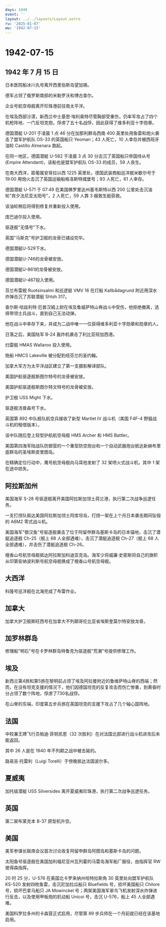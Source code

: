 ```yaml
---
days: 1048
event: ''
layout: ../../layouts/Layout.astro
ru: '2025-01-07'
ww: '1942-07-15'
---
```


# 1942-07-15

## 1942 年 7 月 15 日

日本医院船冰川丸号离开西里伯斯岛望加锡。

德军占领了俄罗斯南部的米勒罗沃和博古查尔。

企业号航空母舰离开珍珠港前往南太平洋。

在埃及西部沙漠，新西兰中士基思·埃利奥特尽管胸部受重伤，仍率军攻占了四个机枪阵地、一门反坦克炮，俘虏了五十名战俘，因此获得了维多利亚十字勋章。

德国潜艇 U-201 于凌晨 1 点 46 分在加那利群岛西南 400
英里处用鱼雷和炮火袭击了盟军护航队 OS-33 的英国船只 Yeoman；43
人死亡，10 人幸存并被西班牙油轮 Castillo Almenara 救起。

在同一地区，德国潜艇 U-582 于凌晨 3 点 30 分击沉了英国船只帝国侍从号
(Empire Attendant)，该船也是盟军护航队 OS-33 的成员，59 人丧生。

在南大西洋，距葡属安哥拉以西 1225 英里处，德国武装商船巡洋舰米歇尔号于
19:00 用炮火击沉了英国运输船格洛斯特城堡号；93 人死亡，61 人幸存。

德国潜艇 U-571 于 07:49 在美国佛罗里达州基韦斯特以西 200
公里处击沉油轮"宾夕法尼亚太阳号"，2 人死亡，59 人靠 3 艘救生艇获救。

该油轮稍后将得到修复并重新投入使用。

庞巴迪尔投入使用。

驱逐舰"无情号"下水。

英国"马斯克"号护卫舰的龙骨已铺设完毕。

德国潜艇U-529下水。

德国潜艇U-746的龙骨被安放。

德国潜艇U-861的龙骨被安放。

德国潜艇U-467投入使用。

芬兰布雷舰 Ruotsinsalmi 和巡逻艇 VMV 16 在灯船 Kallbådagrund
附近用深水炸弹击沉了苏联潜艇 Shtsh 317。

查尔斯·哈兹利特·厄普汉姆上尉在埃及鲁威萨特山脊战斗中受伤，他拒绝撤离，选择带领士兵战斗，直到自己无法动弹。

他在战斗中幸存下来，并成为二战中唯一一位获得维多利亚十字勋章和勋章的人。

日落之后，美国陆军 B-24 轰炸机袭击了利比亚班加西港。

扫雷舰 HMAS Wallaroo 投入使用。

拖船 HMCS Lakeville 被分配到纽芬兰的圣约翰。

加拿大军方为太平洋战区建立了第一支摄影解译部队。

美国护航驱逐舰斯图尔特号的龙骨被安放。

美国护航驱逐舰斯图尔特文特号的龙骨被安放。

护卫舰 USS Might 下水。

驱逐舰汤普森号下水。

英国第 892 中队舰队航空兵接收了新型 Martlet IV 战斗机（美国 F4F-4
野猫战斗机的租借版本）。

该中队随后登上轻型护航航空母舰 HMS Archer 和 HMS Battler。

美国第四海军陆战队防御营的一个重型防空炮台和一个自动武器炮台抵达新赫布里底群岛的圣埃斯皮里图岛。

在精确定位行动中，鹰号航空母舰向马耳他发射了 32 架喷火式战斗机，其中 1
架在途中损失。

## 阿拉斯加州

美国海军 S-28
号驱逐舰离开美国阿拉斯加领土荷兰港，执行第二次战争巡逻任务。

一支打捞队抵达美国阿拉斯加领土阿库坦岛，打捞一架在上个月日本袭击期间坠毁的
A6M2 零式战斗机。

美国海军"银汉鱼"号驱逐舰袭击了位于阿留申群岛基斯卡岛的日本锚地，击沉了潜艇追逐舰
Ch-25（舰上 68 人全部遇难），击沉了潜艇追逐舰 Ch-27（舰上 68
人全部遇难），并击伤了潜艇追逐舰 Ch-26。

檀香山号航空母舰抵达阿拉斯加科迪亚克岛。海军少将威廉·史密斯将自己的旗帜从印第安纳波利斯号航空母舰换成了檀香山号航空母舰。

## 大西洋

科隆号巡洋舰在北海完成了布雷作业。

## 加拿大

加拿大护卫舰斯旺西号在加拿大不列颠哥伦比亚省埃斯奎莫尔特安放龙骨。

## 加罗林群岛

修理船"明石"号在卡罗林群岛特鲁克为驱逐舰"荒潮"号提供修理工作。

## 埃及

新西兰第4旅和第5旅在黎明前占领了埃及阿拉曼附近的鲁维萨特山脊的西端；然而，在没有坦克支援的情况下，他们因德国坦克的反复攻击而伤亡惨重，到黄昏时分占领了数个阵地，俘虏了730名战俘。

在山脊的东端，印度第五步兵旅在英国坦克的支援下攻占了几个轴心国阵地。

## 法国

中校兼王牌飞行员帕迪·菲努凯恩（32
次胜利）在对法国北部进行战斗机进攻后未能返回。

其中 26 人是在 1940 年不列颠之战中被击毙的。

路易吉·托雷利（Luigi Torelli）于傍晚抵达法国波尔多。

## 夏威夷

加托级潜艇 USS Silversides 离开夏威夷珍珠港，执行第二次战争巡逻任务。

## 英国

第二架布莱克本 B-37 原型机升空。

## 美国

美军参谋长联席会议首次讨论收复阿留申群岛阿图岛和基斯卡岛的问题。

太阳鱼号驱逐舰在美国加利福尼亚州瓦列霍的马雷岛海军船厂服役，由指挥官 RW
彼得森指挥。

20 时 25 分，U-576 在美国北卡罗来纳州哈特拉斯角 30 英里处向盟军护航队
KS-520 发射四枚鱼雷，击沉尼加拉瓜船只 Bluefields 号，损坏美国船只
Chilore 号，损坏巴拿马船只 JA Mowinckel
号；两架美国海军翠鸟飞机发射深水炸弹进行反击，以及使用甲板炮的机动船
Unicoi 号，击沉 U-576，船上 45 人全部遇难。

美国科罗拉多州的卡森营正式启用，尽管第 89
步兵师在一个月前就已经在该基地启用。